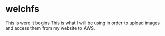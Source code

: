 # welchfs
This is were it begins 
This is what I will be using in order to upload images and access them from my website to AWS.
